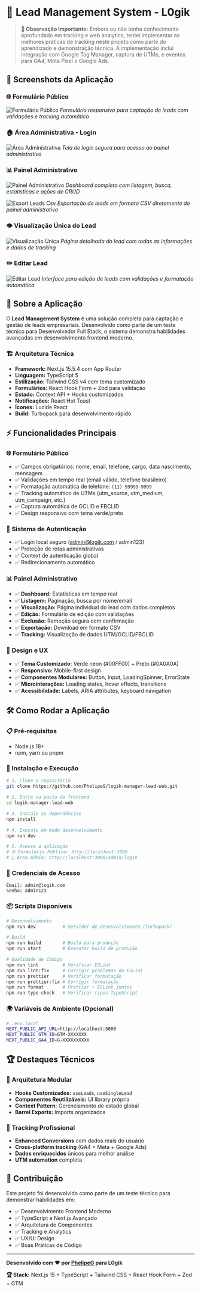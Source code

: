 # 🚀 Lead Management System - L0gik

> **📝 Observação Importante:** Embora eu não tenha conhecimento aprofundado em tracking e web analytics, tentei implementar as melhores práticas de tracking neste projeto como parte do aprendizado e demonstração técnica. A implementação inclui integração com Google Tag Manager, captura de UTMs, e eventos para GA4, Meta Pixel e Google Ads.

## 📸 Screenshots da Aplicação

### 🌐 Formulário Público

![Formulário Público](./public/screenshorts/formulario-publico.png)
_Formulário responsivo para captação de leads com validações e tracking automático_

### 🏠 Área Administrativa - Login

![Área Administrativa](./public/screenshorts/area-adm.png)
_Tela de login segura para acesso ao painel administrativo_

### 📊 Painel Administrativo

![Painel Administrativo](./public/screenshorts/painel-adminstrativo.png)
_Dashboard completo com listagem, busca, estatísticas e ações de CRUD_

![Export Leads Csv](./public/screenshorts/export-csv-leads.png)
_Exportação de leads em formato CSV diretamente do painel administrativo_

### 👁️ Visualização Única do Lead

![Visualização Única](./public/screenshorts/visualizaçao-unica.png)
_Página detalhada do lead com todas as informações e dados de tracking_

### ✏️ Editar Lead

![Editar Lead](./public/screenshorts/editar-lead.png)
_Interface para edição de leads com validações e formatação automática_

## 🎯 Sobre a Aplicação

O **Lead Management System** é uma solução completa para captação e gestão de leads empresariais. Desenvolvido como parte de um teste técnico para Desenvolvedor Full Stack, o sistema demonstra habilidades avançadas em desenvolvimento frontend moderno.

### 🏗️ Arquitetura Técnica

- **Framework:** Next.js 15.5.4 com App Router
- **Linguagem:** TypeScript 5
- **Estilização:** Tailwind CSS v4 com tema customizado
- **Formulários:** React Hook Form + Zod para validação
- **Estado:** Context API + Hooks customizados
- **Notificações:** React Hot Toast
- **Ícones:** Lucide React
- **Build:** Turbopack para desenvolvimento rápido

## ⚡ Funcionalidades Principais

### 🌐 **Formulário Público**

- ✅ Campos obrigatórios: nome, email, telefone, cargo, data nascimento, mensagem
- ✅ Validações em tempo real (email válido, telefone brasileiro)
- ✅ Formatação automática de telefone: `(11) 99999-9999`
- ✅ Tracking automático de UTMs (utm_source, utm_medium, utm_campaign, etc.)
- ✅ Captura automática de GCLID e FBCLID
- ✅ Design responsivo com tema verde/preto

### 🔐 **Sistema de Autenticação**

- ✅ Login local seguro (admin@logik.com / admin123)
- ✅ Proteção de rotas administrativas
- ✅ Context de autenticação global
- ✅ Redirecionamento automático

### 📊 **Painel Administrativo**

- ✅ **Dashboard:** Estatísticas em tempo real
- ✅ **Listagem:** Paginação, busca por nome/email
- ✅ **Visualização:** Página individual do lead com dados completos
- ✅ **Edição:** Formulário de edição com validações
- ✅ **Exclusão:** Remoção segura com confirmação
- ✅ **Exportação:** Download em formato CSV
- ✅ **Tracking:** Visualização de dados UTM/GCLID/FBCLID

### 🎨 **Design e UX**

- ✅ **Tema Customizado:** Verde neon (#00FF00) + Preto (#0A0A0A)
- ✅ **Responsivo:** Mobile-first design
- ✅ **Componentes Modulares:** Button, Input, LoadingSpinner, ErrorState
- ✅ **Microinterações:** Loading states, hover effects, transitions
- ✅ **Acessibilidade:** Labels, ARIA attributes, keyboard navigation

## 🛠️ Como Rodar a Aplicação

### 📋 **Pré-requisitos**

- Node.js 18+
- npm, yarn ou pnpm

### 🚀 **Instalação e Execução**

```bash
# 1. Clone o repositório
git clone https://github.com/PhelipeG/logik-manager-lead-web.git

# 2. Entre na pasta do frontend
cd logik-manager-lead-web

# 3. Instale as dependências
npm install

# 4. Execute em modo desenvolvimento
npm run dev

# 5. Acesse a aplicação
# 🌐 Formulário Público: http://localhost:3000
# 🔐 Área Admin: http://localhost:3000/admin/login
```

### 🔑 **Credenciais de Acesso**

```
Email: admin@logik.com
Senha: admin123
```

### 📦 **Scripts Disponíveis**

```bash
# Desenvolvimento
npm run dev          # Servidor de desenvolvimento (Turbopack)

# Build
npm run build        # Build para produção
npm run start        # Executar build de produção

# Qualidade de Código
npm run lint         # Verificar ESLint
npm run lint:fix     # Corrigir problemas do ESLint
npm run prettier     # Verificar formatação
npm run prettier:fix # Corrigir formatação
npm run format       # Prettier + ESLint juntos
npm run type-check   # Verificar tipos TypeScript
```

### 🌍 **Variáveis de Ambiente (Opcional)**

```bash
# .env.local
NEXT_PUBLIC_API_URL=http://localhost:5000
NEXT_PUBLIC_GTM_ID=GTM-XXXXXXX
NEXT_PUBLIC_GA4_ID=G-XXXXXXXXXX
```

## 🏆 **Destaques Técnicos**

### 🧩 **Arquitetura Modular**

- **Hooks Customizados:** `useLeads`, `useSingleLead`
- **Componentes Reutilizáveis:** UI library própria
- **Context Pattern:** Gerenciamento de estado global
- **Barrel Exports:** Imports organizados

### 🎯 **Tracking Profissional**

- **Enhanced Conversions** com dados reais do usuário
- **Cross-platform tracking** (GA4 + Meta + Google Ads)
- **Dados enriquecidos** únicos para melhor análise
- **UTM automation** completa

## 🤝 **Contribuição**

Este projeto foi desenvolvido como parte de um teste técnico para demonstrar habilidades em:

- ✅ Desenvolvimento Frontend Moderno
- ✅ TypeScript e Next.js Avançado
- ✅ Arquitetura de Componentes
- ✅ Tracking e Analytics
- ✅ UX/UI Design
- ✅ Boas Práticas de Código

---

**Desenvolvido com ❤️ por [PhelipeG](https://github.com/PhelipeG) para L0gik**

**🏆 Stack:** Next.js 15 + TypeScript + Tailwind CSS + React Hook Form + Zod + GTM
